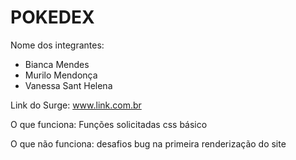 # POKEDEX

Nome dos integrantes: 
- Bianca Mendes
- Murilo Mendonça
- Vanessa Sant Helena

Link do Surge: www.link.com.br

O que funciona:
Funções solicitadas
css básico

O que não funciona: 
desafios
bug na primeira renderização do site
